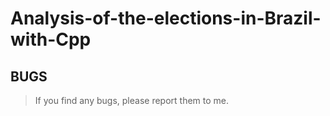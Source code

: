 # Analysis-of-the-elections-in-Brazil-with-Cpp

## BUGS
> If you find any bugs, please report them to me.